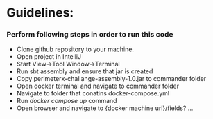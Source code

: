 <html>
<head>
<meta charset="utf-8">
<meta name="viewport" content="width=device-width, initial-scale=1.0, user-scalable=yes">
</head>

<body>
<h1>Guidelines:</h1>

<h3>Perform following steps in order to run this code</h3>
<ul>
<li>Clone github repository to your machine.</li>
<li>Open project in IntelliJ</li>
<li>Start View->Tool Window->Terminal</li>
<li>Run sbt assembly and ensure that jar is created</li>
<li>Copy perimeterx-challange-assembly-1.0.jar to commander folder</li>
<li>Open docker terminal and navigate to commander folder</li>
<li>Navigate to folder that conatins docker-compose.yml</li>
<li>Run <i>docker compose up</i> command</li>
<li>Open browser and navigate to {docker machine url}/fields? ...</li>


</ul>
</body>
</html>